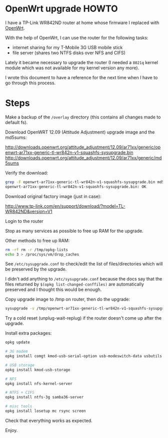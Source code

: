 OpenWrt upgrade HOWTO
=====================

I have a TP-Link WR842ND router at home whose firmware I replaced with [OpenWrt](https://openwrt.org/).

With the help of OpenWrt, I can use the router for the following tasks:

* internet sharing for my T-Mobile 3G USB mobile stick
* file server (shares two NTFS disks over NFS and CIFS)

Lately it became necessary to upgrade the router (I needed a `8021q` kernel module which was not available for my kernel version any more).

I wrote this document to have a reference for the next time when I have to go through this process.

Steps
=====

Make a backup of the `/overlay` directory (this contains all changes made to default fs).

Download OpenWRT 12.09 (Attitude Adjustment) upgrade image and the md5sums:

http://downloads.openwrt.org/attitude_adjustment/12.09/ar71xx/generic/openwrt-ar71xx-generic-tl-wr842n-v1-squashfs-sysupgrade.bin
http://downloads.openwrt.org/attitude_adjustment/12.09/ar71xx/generic/md5sums

Verify the download:

```bash
grep -F openwrt-ar71xx-generic-tl-wr842n-v1-squashfs-sysupgrade.bin md5sums | md5sum -c
openwrt-ar71xx-generic-tl-wr842n-v1-squashfs-sysupgrade.bin: OK
```

Download original factory image (just in case):

http://www.tp-link.com/en/support/download/?model=TL-WR842ND&version=V1

Login to the router

Stop as many services as possible to free up RAM for the upgrade.

Other methods to free up RAM:

```bash
rm -rf rm -r /tmp/opkg-lists
echo 3 > /proc/sys/vm/drop_caches
```

See `/etc/sysupgrade.conf` to check/edit the list of files/directories which will be preserved by the upgrade.

I didn't add anything to `/etc/sysupgrade.conf` because the docs say that the files returned by `$(opkg list-changed-conffiles)` are automatically preserved and I thought this would be enough.

Copy upgrade image to /tmp on router, then do the upgrade:

```bash
sysupgrade -v /tmp/openwrt-ar71xx-generic-tl-wr842n-v1-squashfs-sysupgrade.bin
```

Try a cold reset (unplug-wait-replug) if the router doesn't come up after the upgrade.

Install extra packages:

```bash
opkg update

# 3G modem
opkg install comgt kmod-usb-serial-option usb-modeswitch-data usbutils

# USB storage
opkg install kmod-usb-storage

# NFS
opkg install nfs-kernel-server

# NTFS + CIFS
opkg install ntfs-3g samba36-server

# misc tools
opkg install losetup mc rsync screen
```

Check that everything works as expected.

Enjoy.

